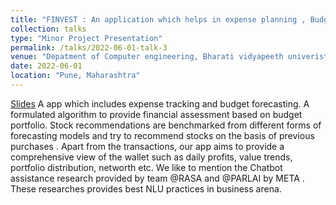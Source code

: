 ```yaml
---
title: "FINVEST : An application which helps in expense planning , Budget Savings forecasting and investment recommendation based on Analysis."
collection: talks
type: "Minor Project Presentation"
permalink: /talks/2022-06-01-talk-3
venue: "Depatment of Computer engineering, Bharati vidyapeeth univeristy college of engineering Pune"
date: 2022-06-01
location: "Pune, Maharashtra"
---
```

[Slides]([https://docs.google.com/presentation/d/1w3326AhEG-RdWPjujw2kq4HV5jckLvWb-L6gkHE3oys/edit?usp=sharing])
A app which includes expense tracking and budget forecasting. A formulated algorithm to provide financial assessment based on budget portfolio.  Stock recommendations are benchmarked from different forms of forecasting models and try to recommend stocks on the basis of previous purchases . Apart from the transactions, our app aims to provide a comprehensive view of the wallet such as daily profits, value trends, portfolio distribution, networth etc. We like to mention the Chatbot assistance research provided by team @RASA and @PARLAI by META . These researches provides best NLU practices in business arena.
